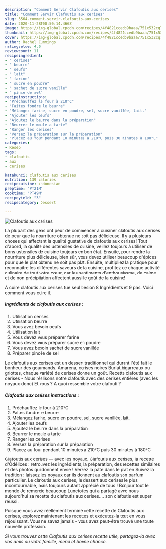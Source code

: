 ```yaml
---
description: "Comment Servir Clafoutis aux cerises"
title: "Comment Servir Clafoutis aux cerises"
slug: 3564-comment-servir-clafoutis-aux-cerises
date: 2020-11-28T00:50:14.466Z
image: https://img-global.cpcdn.com/recipes/4f4821ccedb9baaa/751x532cq70/clafoutis-aux-cerises-photo-principale-de-la-recette.jpg
thumbnail: https://img-global.cpcdn.com/recipes/4f4821ccedb9baaa/751x532cq70/clafoutis-aux-cerises-photo-principale-de-la-recette.jpg
cover: https://img-global.cpcdn.com/recipes/4f4821ccedb9baaa/751x532cq70/clafoutis-aux-cerises-photo-principale-de-la-recette.jpg
author: Rachel Cummings
ratingvalue: 4.8
reviewcount: 11
recipeingredient:
- " cerises"
- " beurre"
- " oeufs"
- " lait"
- " farine"
- " sucre en poudre"
- " sachet de sucre vanille"
- " pince de sel"
recipeinstructions:
- "Préchauffez le four à 210°C"
- "Faites fondre le beurre"
- "Mélangez farine, sucre en poudre, sel, sucre vanillée, lait."
- "Ajouter les oeufs"
- "Ajoutez le beurre dans la préparation"
- "Beurrer le moule a tarte"
- "Ranger les cerises"
- "Versez la préparation sur la préparation"
- "Placez au four pendant 10 minutes a 210°C puis 30 minutes à 180°C"
categories:
- Resep
tags:
- clafoutis
- aux
- cerises

katakunci: clafoutis aux cerises 
nutrition: 139 calories
recipecuisine: Indonesian
preptime: "PT21M"
cooktime: "PT49M"
recipeyield: "3"
recipecategory: Dessert

---
```



![Clafoutis aux cerises](https://img-global.cpcdn.com/recipes/4f4821ccedb9baaa/751x532cq70/clafoutis-aux-cerises-photo-principale-de-la-recette.jpg)

La plupart des gens ont peur de commencer à cuisiner clafoutis aux cerises de peur que la nourriture obtenue ne soit pas délicieuse. Il y a plusieurs choses qui affectent la qualité gustative de clafoutis aux cerises! Tout d'abord, la qualité des ustensiles de cuisine, veillez toujours à utiliser de bons ustensiles de cuisine toujours en bon état. Ensuite, pour rendre la nourriture plus délicieuse, bien sûr, vous devez utiliser beaucoup d'épices pour que le plat obtenu ne soit pas plat. Ensuite, multipliez la pratique pour reconnaître les différentes saveurs de la cuisine, profitez de chaque activité culinaire de tout votre cœur, car les sentiments d'enthousiasme, de calme et de non précipitation affectent aussi le goût de la cuisine!

<!--inarticleads1-->

À cuire clafoutis aux cerises tue seul besion 8 Ingrédients et 9 pas. Voici comment vous cuire il.

##### Ingrédients de clafoutis aux cerises :

1. Utilisation  cerises
1. Utilisation  beurre
1. Vous avez besoin  oeufs
1. Utilisation  lait
1. Vous devez vous préparer  farine
1. Vous devez vous préparer  sucre en poudre
1. Vous avez besoin  sachet de sucre vanillée
1. Préparer  pincée de sel


Le clafoutis aux cerises est un dessert traditionnel qui durant l&#39;été fait le bonheur des gourmands. Amarena, cerises noires Burlat,bigarreaux ou griottes, chaque variété de cerises donne un goût. Recette clafoutis aux cerises - Nous réalisons notre clafoutis avec des cerises entières (avec les noyaux donc) Et vous ? A quoi ressemble votre clafouti ? 

<!--inarticleads2-->

##### Clafoutis aux cerises instructions :

1. Préchauffez le four à 210°C
1. Faites fondre le beurre
1. Mélangez farine, sucre en poudre, sel, sucre vanillée, lait.
1. Ajouter les oeufs
1. Ajoutez le beurre dans la préparation
1. Beurrer le moule a tarte
1. Ranger les cerises
1. Versez la préparation sur la préparation
1. Placez au four pendant 10 minutes a 210°C puis 30 minutes à 180°C


Clafoutis aux cerises — avec les noyaux. Clafoutis aux cerises, la recette d&#39;Ôdélices : retrouvez les ingrédients, la préparation, des recettes similaires et des photos qui donnent envie ! Versez la pâte dans le plat en Suivez la tradition : laissez les noyaux car ils donnent au clafoutis son parfum particulier. Le clafoutis aux cerises, le dessert aux cerises le plus incontournable, mais toujours autant apprécié de tous ! Bonjour tout le monde Je remercie beaucoup Lunetoiles qui a partagé avec nous aujourd&#39;hui sa recette du clafoutis aux cerises…. son clafoutis est super réussi. 

<!--inarticleads1-->

<p>
Puisque vous avez réellement terminé cette recette de Clafoutis aux cerises, explorez maintenant les recettes et exécutez-la tout en vous réjouissant. Vous ne savez jamais - vous avez peut-être trouvé une toute nouvelle profession.
</p>

<p>
<i>Si vous trouvez cette Clafoutis aux cerises recette utile, partagez-la avec vos amis ou votre famille, merci et bonne chance.</i>
</p>
